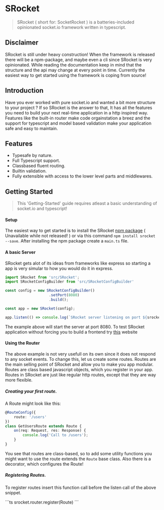 # SRocket
> SRocket ( short for: SocketRocket ) is a batteries-included opinionated socket.io framework written in typescript.

## Disclaimer

SRocket is still under heavy construction! When the framework is released there will be a npm-package, and maybe even a cli since SRocket is very opinionated.
While reading the documentation keep in mind that the structure and the api may change at every point in time. 
Currently the easiest way to get started using the framework is coping from source!

## Introduction
Have you ever worked with pure socket.io and wanted a bit more structure to your project ? If so SRocket is the answer to that,
It has all the features you need to build your next real-time application in a http inspired way. Features like the built-in router
make code orgainstation a breez and the support for typescript and model based validation make your application safe and easy to maintain. 

## Features

- Typesafe by nature.
- Full Typescript support.
- Classbased fluent routing.
- Builtin validation.
- Fully extensible with access to the lower level parts and middlewares.

## Getting Started

> This 'Getting-Started' guide requires atleast a basic understanding of socket.io and typescript!

#### Setup

The easiest way to get started is to install the SRocket [npm package](/) ( Unavailable while not released! ) or via this command ``` npm install srocket --save ```.
After installing the npm package create a ``` main.ts ``` file.

#### A basic Server

SRocket gets alot of its ideas from frameworks like express so starting a app is very simular to how you would do it in express.

```ts
import SRocket from 'src/SRocket';
import SRocketConfigBuilder from 'src/SRocketConfigBuilder'

const config = new SRocketConfigBuilder()
					.setPort(8080)
					.build();

const app = new SRocket(config);

app.listen(() => console.log(`SRocket server listening on port ${srocket.getConfig().port}`));
```

The example above will start the server at port 8080. To test SRocket application without forcing you to build a frontend try [this](http://amritb.github.io/socketio-client-tool/) website

#### Using the Router

The above example is not very usefull on its own since it does not respond to any socket events. To change this, let us create some routes.
Routes are the main selling point of SRocket and allow you to make you app modular. Routes are class based javascript objects,
which you register in your app. Routes in SRocket are just like regular http routes, except that they are way more flexible.

##### Creating your first route.

A Route might look like this:

```ts
@RouteConfig({
	route: '/users'
})
class GetUsersRoute extends Route {
	on(req: Request, res: Response) {
		console.log('Call to /users');
	}
}
```

You see that routes are class-based, so to add some utility functions you might want to use the route extends the ``` Route ``` base class.
Also there is a decorator, which configures the Route!

##### Registering Routes.

To register routes insert this function call before the listen call of the above snippet.

´´´ts
srocket.router.register(Route)
´´´
